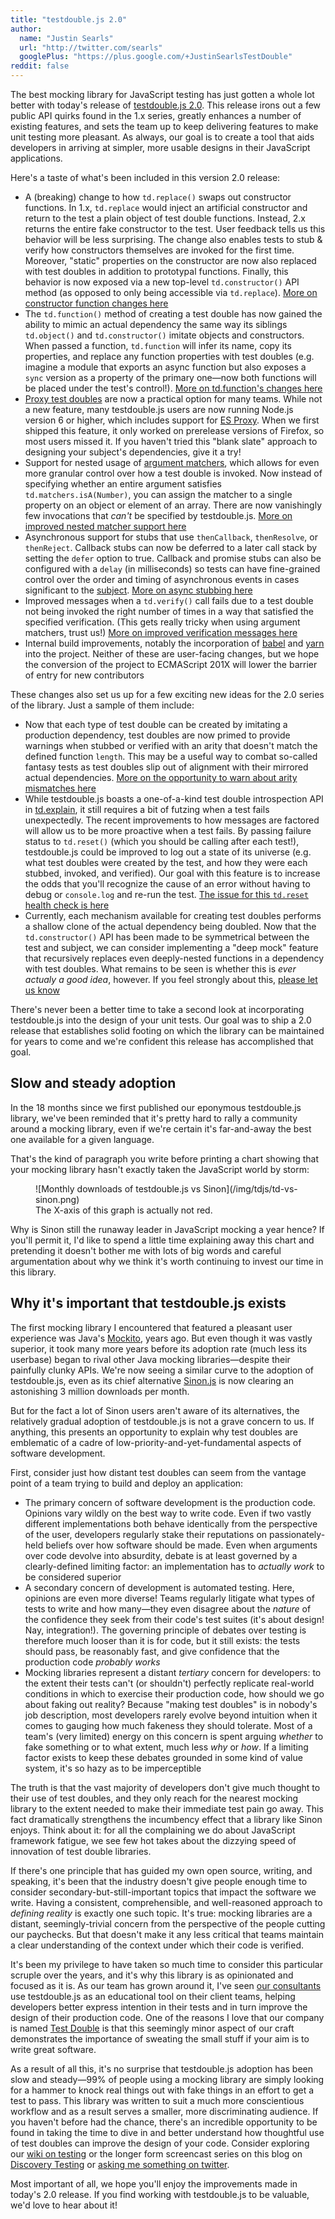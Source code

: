 ```yaml
---
title: "testdouble.js 2.0"
author:
  name: "Justin Searls"
  url: "http://twitter.com/searls"
  googlePlus: "https://plus.google.com/+JustinSearlsTestDouble"
reddit: false
---
```


The best mocking library for JavaScript testing has just gotten a whole lot
better with today's release of [testdouble.js
2.0](https://github.com/testdouble/testdouble.js).  This release irons out a few
public API quirks found in the 1.x series, greatly enhances a number of existing
features, and sets the team up to keep delivering features to make unit testing
more pleasant. As always, our goal is to create a tool that aids developers in
arriving at simpler, more usable designs in their JavaScript applications.

Here's a taste of what's been included in this version 2.0 release:

* A (breaking) change to how `td.replace()` swaps out constructor functions.  In
  1.x, `td.replace` would inject an artificial constructor and return to the
  test a plain object of test double functions. Instead, 2.x returns the entire
  fake constructor to the test. User feedback tells us this behavior will be
  less surprising. The change also enables tests to stub & verify how
  constructors themselves are invoked for the first time.  Moreover, "static"
  properties on the constructor are now also replaced with test doubles in
  addition to prototypal functions.  Finally, this behavior is now exposed via a
  new top-level `td.constructor()` API method (as opposed to only being
  accessible via `td.replace`). [More on constructor function changes
  here](https://github.com/testdouble/testdouble.js/pull/201)
* The `td.function()` method of creating a test double has now gained the
  ability to mimic an actual dependency the same way its siblings `td.object()`
  and `td.constructor()` imitate objects and constructors. When passed a
  function, `td.function` will infer its name, copy its properties, and replace
  any function properties with test doubles (e.g.  imagine a module that exports
  an async function but also exposes a `sync` version as a property of the
  primary one—now both functions will be placed under the test's control!).
  [More on td.function's changes
  here](https://github.com/testdouble/testdouble.js/pull/204)
* [Proxy test
  doubles](https://github.com/testdouble/testdouble.js/blob/master/docs/4-creating-test-doubles.md#objectobjectname)
  are now a practical option for many teams. While not a new feature, many
  testdouble.js users are now running Node.js version 6 or higher, which
  includes support for [ES
  Proxy](https://developer.mozilla.org/en-US/docs/Web/JavaScript/Reference/Global_Objects/Proxy).
  When we first shipped this feature, it only worked on prerelease versions of
  Firefox, so most users missed it. If you haven't tried this "blank slate"
  approach to designing your subject's dependencies, give it a try!
* Support for nested usage of [argument
  matchers](https://github.com/testdouble/testdouble.js/blob/master/docs/5-stubbing-results.md#loosening-stubbings-with-argument-matchers),
  which allows for even more granular control over how a test double is invoked.
  Now instead of specifying whether an entire argument satisfies
  `td.matchers.isA(Number)`, you can assign the matcher to a single property on
  an object or element of an array. There are now vanishingly few invocations
  that _can't_ be specified by testdouble.js. [More on improved nested matcher
  support here](https://github.com/testdouble/testdouble.js/pull/203)
* Asynchronous support for stubs that use `thenCallback`, `thenResolve`, or
  `thenReject`. Callback stubs can now be deferred to a later call stack by
  setting the `defer` option to true. Callback and promise stubs can also be
  configured with a `delay` (in milliseconds) so tests can have fine-grained
  control over the order and timing of asynchronous events in cases significant
  to the
  [subject](https://github.com/testdouble/contributing-tests/wiki/Subject).
  [More on async stubbing
  here](https://github.com/testdouble/testdouble.js/pull/205)
* Improved messages when a `td.verify()` call fails due to a test double not
  being invoked the right number of times in a way that satisfied the specified
  verification. (This gets really tricky when using argument matchers, trust
  us!) [More on improved verification messages
  here](https://github.com/testdouble/testdouble.js/pull/196)
* Internal build improvements, notably the incorporation of
  [babel](http://babeljs.io) and [yarn](http://yarnpkg.com) into the project.
  Neither of these are user-facing changes, but we hope the conversion of the
  project to ECMAScript 201X will lower the barrier of entry for new
  contributors

These changes also set us up for a few exciting new ideas for the 2.0 series of
the library. Just a sample of them include:

* Now that each type of test double can be created by imitating a production
  dependency, test doubles are now primed to provide warnings when stubbed or
  verified with an arity that doesn't match the defined function `length`. This
  may be a useful way to combat so-called fantasy tests as test doubles slip out
  of alignment with their mirrored actual dependencies. [More on the opportunity
  to warn about arity mismatches
  here](https://github.com/testdouble/testdouble.js/issues/3)
* While testdouble.js boasts a one-of-a-kind test double introspection API in
  [td.explain](https://github.com/testdouble/testdouble.js/blob/master/docs/9-debugging.md#tdexplainsometestdouble),
  it still requires a bit of futzing when a test fails unexpectedly. The recent
  improvements to how messages are factored will allow us to be more proactive
  when a test fails. By passing failure status to `td.reset()` (which you should
  be calling after each test!), testdouble.js could be improved to log out a
  state of its universe (e.g. what test doubles were created by the test, and
  how they were each stubbed, invoked, and verified). Our goal with this feature
  is to increase the odds that you'll recognize the cause of an error without
  having to debug or `console.log` and re-run the test. [The issue for this
  `td.reset` health check is
  here](https://github.com/testdouble/testdouble.js/issues/162)
* Currently, each mechanism available for creating test doubles performs a
  shallow clone of the actual dependency being doubled. Now that the
  `td.constructor()` API has been made to be symmetrical between the test and
  subject, we can consider implementing a "deep mock" feature that recursively
  replaces even deeply-nested functions in a dependency with test doubles. What
  remains to be seen is whether this is _ever actualy a good idea_, however. If
  you feel strongly about this, [please let us
  know](https://github.com/testdouble/testdouble.js/issues/new)

There's never been a better time to take a second look at incorporating
testdouble.js into the design of your unit tests. Our goal was to ship a 2.0
release that establishes solid footing on which the library can be maintained
for years to come and we're confident this release has accomplished that goal.

## Slow and steady adoption

In the 18 months since we first published our eponymous testdouble.js library,
we've been reminded that it's pretty hard to rally a community around a mocking
library, even if we're certain it's far-and-away the best one available for a
given language.

That's the kind of paragraph you write before printing a chart showing that your
mocking library hasn't exactly taken the JavaScript world by storm:

<figure>
  ![Monthly downloads of testdouble.js vs Sinon](/img/tdjs/td-vs-sinon.png)
  <figcaption>The X-axis of this graph is actually not red.</figcaption>
</figure>

Why is Sinon still the runaway leader in JavaScript mocking a year hence? If
you'll permit it, I'd like to spend a little time explaining away this chart and
pretending it doesn't bother me with lots of big words and careful
argumentation about why we think it's worth continuing to invest our time in
this library.

## Why it's important that testdouble.js exists

The first mocking library I encountered that featured a pleasant user experience
was Java's [Mockito](http://mockito.org), years ago. But even though it was
vastly superior, it took many more years before its adoption rate (much less its
userbase) began to rival other Java mocking libraries—despite their painfully
clunky APIs. We're now seeing a similar curve to the adoption of testdouble.js,
even as its chief alternative [Sinon.js](http://sinonjs.org) is now clearing an
astonishing 3 million downloads per month.

But for the fact a lot of Sinon users aren't aware of its alternatives, the
relatively gradual adoption of testdouble.js is not a grave concern to us. If
anything, this presents an opportunity to explain why test doubles are
emblematic of a cadre of low-priority-and-yet-fundamental aspects of software
development.

First, consider just how distant test doubles can seem from the vantage point of
a team trying to build and deploy an application:

* The primary concern of software development is the production code. Opinions
  vary wildly on the best way to write code. Even if two vastly different
  implementations both behave identically from the perspective of the user,
  developers regularly stake their reputations on passionately-held beliefs over
  how software should be made. Even when arguments over code devolve into
  absurdity, debate is at least governed by a clearly-defined limiting
  factor: an implementation has to _actually work_ to be considered superior
* A secondary concern of development is automated testing. Here, opinions are
  even more diverse! Teams regularly litigate what types of tests to write and
  how many—they even disagree about the _nature_ of the confidence they seek
  from their code's test suites (it's about design! Nay, integration!). The
  governing principle of debates over testing is therefore much looser than it
  is for code, but it still exists: the tests should pass, be reasonably fast,
  and give confidence that the production code _probably works_
* Mocking libraries represent a distant _tertiary_ concern for developers: to
  the extent their tests can't (or shouldn't) perfectly replicate real-world
  conditions in which to exercise their production code, how should we go about
  faking out reality?  Because "making test doubles" is in nobody's job
  description, most developers rarely evolve beyond intuition when it comes to
  gauging how much fakeness they should tolerate. Most of a team's (very
  limited) energy on this concern is spent arguing _whether_ to fake something
  or to what extent, much less _why_ or _how_. If a limiting factor exists to
  keep these debates grounded in some kind of value system, it's so hazy as to
  be imperceptible

The truth is that the vast majority of developers don't give much thought to
their use of test doubles, and they only reach for the nearest mocking library
to the extent needed to make their immediate test pain go away. This fact
dramatically strengthens the incumbency effect that a library like Sinon enjoys.
Think about it: for all the complaining we do about JavaScript framework
fatigue, we see few hot takes about the dizzying speed of innovation of test
double libraries.

If there's one principle that has guided my own open source, writing, and
speaking, it's been that the industry doesn't give people enough time to
consider secondary-but-still-important topics that impact the software we write.
Having a consistent, comprehensible, and well-reasoned approach to _defining
reality_ is exactly one such topic. It's true: mocking libraries are a distant,
seemingly-trivial concern from the perspective of the people cutting our
paychecks. But that doesn't make it any less critical that teams maintain a
clear understanding of the context under which their code is verified.

It's been my privilege to have taken so much time to consider this particular
scruple over the years, and it's why this library is as opinionated and focused
as it is. As our team has grown around it, I've seen [our
consultants](http://testdouble.com/agency) use testdouble.js as an educational
tool on their client teams, helping developers better express intention in their
tests and in turn improve the design of their production code. One of the
reasons I love that our company is named [Test Double](http://testdouble.com) is
that this seemingly minor aspect of our craft demonstrates the importance of
sweating the small stuff if your aim is to write great software.

As a result of all this, it's no surprise that testdouble.js adoption has been
slow and steady—99% of people using a mocking library are simply looking for a
hammer to knock real things out with fake things in an effort to get a test to
pass. This library was written to suit a much more conscientious workflow and as
a result serves a smaller, more discriminating audience. If you haven't before
had the chance, there's an incredible opportunity to be found in taking the time
to dive in and better understand how thoughtful use of test doubles can improve
the design of your code. Consider exploring our [wiki on
testing](https://github.com/testdouble/contributing-tests/wiki) or the longer
form screencast series on this blog on [Discovery
Testing](2015-09-10-how-i-use-test-doubles) or [asking me something on
twitter](https://twitter.com/searls).

Most important of all, we hope you'll enjoy the improvements made in today's
2.0 release. If you find working with testdouble.js to be valuable, we'd love to
hear about it!
